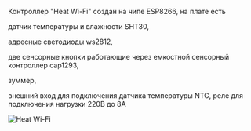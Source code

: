 Контроллер "Heat Wi-Fi" создан на чипе ESP8266, на плате есть 

датчик температуры и влажности SHT30, 

адресные светодиоды ws2812, 

две сенсорные кнопки работающие через емкостной сенсорный контроллер cap1293, 

зуммер, 

внешний вход для подключения датчика температуры NTC, реле для подключения нагрузки 220В до 8А


![Heat Wi-Fi](https://github.com/ananyevgv/esphome-ujin/blob/2780705d541df653655410d6446436ef2499bcd6/Heat%20Wi-Fi/images/heat.png)
